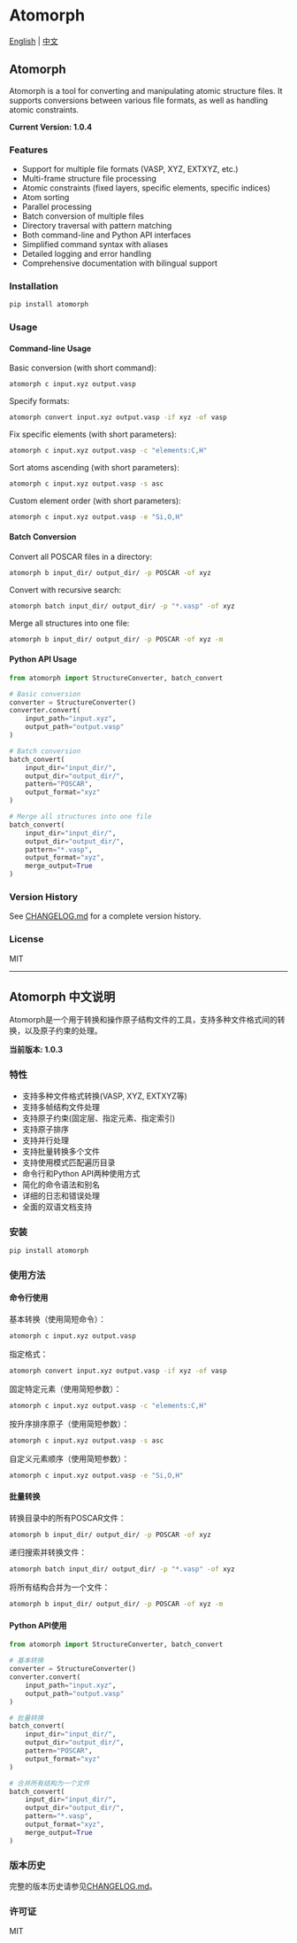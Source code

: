 # Atomorph

[English](#english) | [中文](#chinese)

<a name="english"></a>
## Atomorph

Atomorph is a tool for converting and manipulating atomic structure files. It supports conversions between various file formats, as well as handling atomic constraints.

**Current Version: 1.0.4**

### Features

- Support for multiple file formats (VASP, XYZ, EXTXYZ, etc.)
- Multi-frame structure file processing
- Atomic constraints (fixed layers, specific elements, specific indices)
- Atom sorting
- Parallel processing
- Batch conversion of multiple files
- Directory traversal with pattern matching
- Both command-line and Python API interfaces
- Simplified command syntax with aliases
- Detailed logging and error handling
- Comprehensive documentation with bilingual support

### Installation

```bash
pip install atomorph
```

### Usage

#### Command-line Usage

Basic conversion (with short command):
```bash
atomorph c input.xyz output.vasp
```

Specify formats:
```bash
atomorph convert input.xyz output.vasp -if xyz -of vasp
```

Fix specific elements (with short parameters):
```bash
atomorph c input.xyz output.vasp -c "elements:C,H"
```

Sort atoms ascending (with short parameters):
```bash
atomorph c input.xyz output.vasp -s asc
```

Custom element order (with short parameters):
```bash
atomorph c input.xyz output.vasp -e "Si,O,H"
```

#### Batch Conversion

Convert all POSCAR files in a directory:
```bash
atomorph b input_dir/ output_dir/ -p POSCAR -of xyz
```

Convert with recursive search:
```bash
atomorph batch input_dir/ output_dir/ -p "*.vasp" -of xyz
```

Merge all structures into one file:
```bash
atomorph b input_dir/ output_dir/ -p POSCAR -of xyz -m
```

#### Python API Usage

```python
from atomorph import StructureConverter, batch_convert

# Basic conversion
converter = StructureConverter()
converter.convert(
    input_path="input.xyz",
    output_path="output.vasp"
)

# Batch conversion
batch_convert(
    input_dir="input_dir/",
    output_dir="output_dir/",
    pattern="POSCAR",
    output_format="xyz"
)

# Merge all structures into one file
batch_convert(
    input_dir="input_dir/",
    output_dir="output_dir/",
    pattern="*.vasp",
    output_format="xyz",
    merge_output=True
)
```

### Version History

See [CHANGELOG.md](CHANGELOG.md) for a complete version history.

### License

MIT

---

<a name="chinese"></a>
## Atomorph 中文说明

Atomorph是一个用于转换和操作原子结构文件的工具，支持多种文件格式间的转换，以及原子约束的处理。

**当前版本: 1.0.3**

### 特性

- 支持多种文件格式转换(VASP, XYZ, EXTXYZ等)
- 支持多帧结构文件处理
- 支持原子约束(固定层、指定元素、指定索引)
- 支持原子排序
- 支持并行处理
- 支持批量转换多个文件
- 支持使用模式匹配遍历目录
- 命令行和Python API两种使用方式
- 简化的命令语法和别名
- 详细的日志和错误处理
- 全面的双语文档支持

### 安装

```bash
pip install atomorph
```

### 使用方法

#### 命令行使用

基本转换（使用简短命令）：
```bash
atomorph c input.xyz output.vasp
```

指定格式：
```bash
atomorph convert input.xyz output.vasp -if xyz -of vasp
```

固定特定元素（使用简短参数）：
```bash
atomorph c input.xyz output.vasp -c "elements:C,H"
```

按升序排序原子（使用简短参数）：
```bash
atomorph c input.xyz output.vasp -s asc
```

自定义元素顺序（使用简短参数）：
```bash
atomorph c input.xyz output.vasp -e "Si,O,H"
```

#### 批量转换

转换目录中的所有POSCAR文件：
```bash
atomorph b input_dir/ output_dir/ -p POSCAR -of xyz
```

递归搜索并转换文件：
```bash
atomorph batch input_dir/ output_dir/ -p "*.vasp" -of xyz
```

将所有结构合并为一个文件：
```bash
atomorph b input_dir/ output_dir/ -p POSCAR -of xyz -m
```

#### Python API使用

```python
from atomorph import StructureConverter, batch_convert

# 基本转换
converter = StructureConverter()
converter.convert(
    input_path="input.xyz",
    output_path="output.vasp"
)

# 批量转换
batch_convert(
    input_dir="input_dir/",
    output_dir="output_dir/",
    pattern="POSCAR",
    output_format="xyz"
)

# 合并所有结构为一个文件
batch_convert(
    input_dir="input_dir/",
    output_dir="output_dir/",
    pattern="*.vasp",
    output_format="xyz",
    merge_output=True
)
```

### 版本历史

完整的版本历史请参见[CHANGELOG.md](CHANGELOG.md)。

### 许可证

MIT 